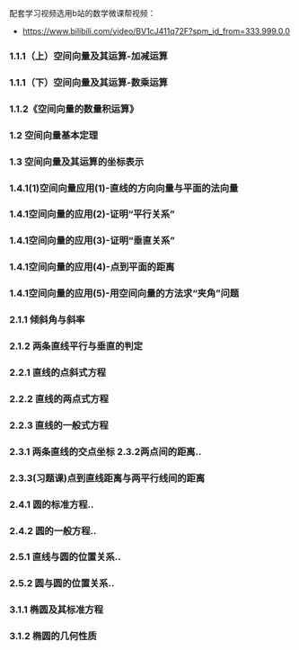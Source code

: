 
配套学习视频选用b站的数学微课帮视频：
- https://www.bilibili.com/video/BV1cJ411q72F?spm_id_from=333.999.0.0

### 1.1.1（上）空间向量及其运算-加减运算

### 1.1.1（下）空间向量及其运算-数乘运算

### 1.1.2《空间向量的数量积运算》

### 1.2 空间向量基本定理

### 1.3 空间向量及其运算的坐标表示

### 1.4.1(1)空间向量应用(1)-直线的方向向量与平面的法向量

### 1.4.1空间向量的应用(2)-证明“平行关系”

### 1.4.1空间向量的应用(3)-证明“垂直关系”

### 1.4.1空间向量的应用(4)-点到平面的距离

### 1.4.1空间向量的应用(5)-用空间向量的方法求“夹角”问题

### 2.1.1 倾斜角与斜率

### 2.1.2 两条直线平行与垂直的判定

### 2.2.1 直线的点斜式方程

### 2.2.2 直线的两点式方程

### 2.2.3 直线的一般式方程

### 2.3.1 两条直线的交点坐标 2.3.2两点间的距离..

### 2.3.3(习题课)点到直线距离与两平行线间的距离

### 2.4.1 圆的标准方程..

### 2.4.2 圆的一般方程..

### 2.5.1 直线与圆的位置关系..

### 2.5.2 圆与圆的位置关系..

### 3.1.1 椭圆及其标准方程

### 3.1.2 椭圆的几何性质
